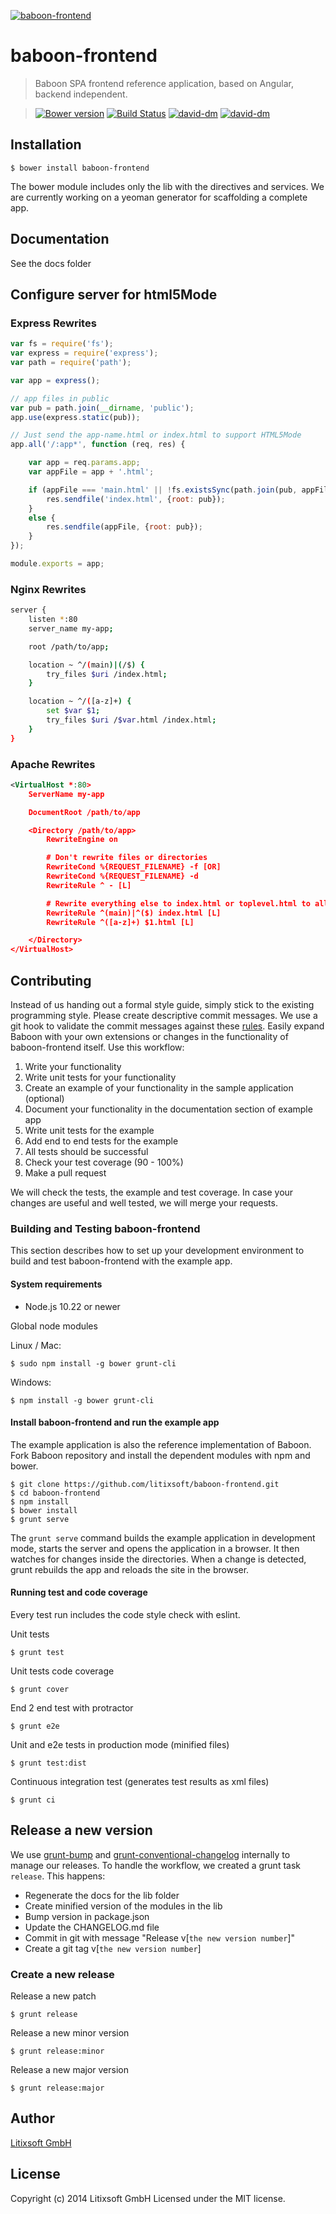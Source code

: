 [![baboon-frontend](app/assets/images/logo.png)](http://baboon.litixsoft.de/products-baboon)

# baboon-frontend
> Baboon SPA frontend reference application, based on Angular, backend independent.

> [![Bower version](https://badge.fury.io/bo/baboon-frontend.svg)](http://badge.fury.io/bo/baboon-frontend)
[![Build Status](https://secure.travis-ci.org/litixsoft/baboon-frontend.svg?branch=master)](https://travis-ci.org/litixsoft/baboon-frontend)
[![david-dm](https://david-dm.org/litixsoft/baboon-frontend.svg?theme=shields.io)](https://david-dm.org/litixsoft/baboon-frontend/)
[![david-dm](https://david-dm.org/litixsoft/baboon-frontend/dev-status.svg?theme=shields.io)](https://david-dm.org/litixsoft/baboon-frontend#info=devDependencies&view=table)

## Installation

    $ bower install baboon-frontend
    
The bower module includes only the lib with the directives and services. We are currently working on a yeoman generator for scaffolding a complete app.
    
## Documentation

See the docs folder

## Configure server for html5Mode

### Express Rewrites
```javascript
var fs = require('fs');
var express = require('express');
var path = require('path');

var app = express();

// app files in public
var pub = path.join(__dirname, 'public');
app.use(express.static(pub));

// Just send the app-name.html or index.html to support HTML5Mode
app.all('/:app*', function (req, res) {

    var app = req.params.app;
    var appFile = app + '.html';

    if (appFile === 'main.html' || !fs.existsSync(path.join(pub, appFile ))) {
        res.sendfile('index.html', {root: pub});
    }
    else {
        res.sendfile(appFile, {root: pub});
    }
});

module.exports = app;
```

### Nginx Rewrites

```bash
server {
	listen *:80
	server_name my-app;

    root /path/to/app;

    location ~ ^/(main)|(/$) {
        try_files $uri /index.html;
    }

	location ~ ^/([a-z]+) {
    	set $var $1;
        try_files $uri /$var.html /index.html;
    }
}
```
### Apache Rewrites

```xml
<VirtualHost *:80>
    ServerName my-app

    DocumentRoot /path/to/app

    <Directory /path/to/app>
        RewriteEngine on

        # Don't rewrite files or directories
        RewriteCond %{REQUEST_FILENAME} -f [OR]
        RewriteCond %{REQUEST_FILENAME} -d
        RewriteRule ^ - [L]

        # Rewrite everything else to index.html or toplevel.html to allow html5 state links
        RewriteRule ^(main)|^($) index.html [L]
        RewriteRule ^([a-z]+) $1.html [L]

    </Directory>
</VirtualHost>
```

## Contributing
Instead of us handing out a formal style guide, simply stick to the existing programming style. Please create descriptive commit messages.
We use a git hook to validate the commit messages against these [rules](https://docs.google.com/document/d/1QrDFcIiPjSLDn3EL15IJygNPiHORgU1_OOAqWjiDU5Y/edit#heading=h.uyo6cb12dt6w).
Easily expand Baboon with your own extensions or changes in the functionality of baboon-frontend itself. Use this workflow:

1. Write your functionality
2. Write unit tests for your functionality
3. Create an example of your functionality in the sample application (optional)
4. Document your functionality in the documentation section of example app
5. Write unit tests for the example
6. Add end to end tests for the example
7. All tests should be successful
8. Check your test coverage (90 - 100%)
9. Make a pull request

We will check the tests, the example and test coverage. In case your changes are useful and well tested, we will merge your requests.

### Building and Testing baboon-frontend
This section describes how to set up your development environment to build and test baboon-frontend with the example app.

#### System requirements

* Node.js 10.22 or newer

Global node modules

Linux / Mac:

    $ sudo npm install -g bower grunt-cli

Windows:

    $ npm install -g bower grunt-cli
    
#### Install baboon-frontend and run the example app
The example application is also the reference implementation of Baboon.
Fork Baboon repository and install the dependent modules with npm and bower.

    $ git clone https://github.com/litixsoft/baboon-frontend.git
    $ cd baboon-frontend
    $ npm install
    $ bower install
    $ grunt serve

The `grunt serve` command builds the example application in development mode, starts the server and opens the application in a browser.
It then watches for changes inside the directories. When a change is detected, grunt rebuilds the app and reloads the site in the browser.

#### Running test and code coverage
Every test run includes the code style check with eslint.

Unit tests

    $ grunt test
    
Unit tests code coverage

    $ grunt cover
    
End 2 end test with protractor

    $ grunt e2e
    
Unit and e2e tests in production mode (minified files)

    $ grunt test:dist
    
Continuous integration test (generates test results as xml files)

    $ grunt ci
    
## Release a new version
We use [grunt-bump](https://github.com/vojtajina/grunt-bump) and [grunt-conventional-changelog](https://github.com/btford/grunt-conventional-changelog) internally to manage our releases.
To handle the workflow, we created a grunt task `release`. This happens:

* Regenerate the docs for the lib folder
* Create minified version of the modules in the lib
* Bump version in package.json
* Update the CHANGELOG.md file
* Commit in git with message "Release v[`the new version number`]"
* Create a git tag v[`the new version number`]

### Create a new release
Release a new patch

    $ grunt release

Release a new minor version

    $ grunt release:minor

Release a new major version

    $ grunt release:major

## Author
[Litixsoft GmbH](http://www.litixsoft.de)

## License
Copyright (c) 2014 Litixsoft GmbH Licensed under the MIT license.
